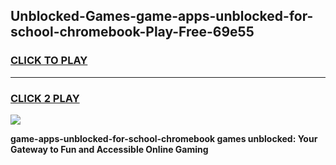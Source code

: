 
## Unblocked-Games-game-apps-unblocked-for-school-chromebook-Play-Free-69e55
<h3>
<a href="https://premium76.site?title=game-apps-unblocked-for-school-chromebook&ref=22A">CLICK TO PLAY</a></h3>
<hr>

<h3>
<a href="https://premium76.site?title=game-apps-unblocked-for-school-chromebook&ref=22A">CLICK 2 PLAY</a>
  
</h3>

<a href="https://premium76.site?title=game-apps-unblocked-for-school-chromebook&ref=22A"><img src="https://clearcache.store/games.png"></a>


**game-apps-unblocked-for-school-chromebook games unblocked: Your Gateway to Fun and Accessible Online Gaming**
